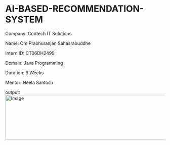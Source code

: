 # AI-BASED-RECOMMENDATION-SYSTEM

Company: Codtech IT Solutions

Name: Om Prabhuranjan Sahasrabuddhe

Intern ID: CT06DH2499

Domain: Java Programming

Duration: 6 Weeks

Mentor: Neela Santosh

output:<img width="912" height="142" alt="Image" src="https://github.com/user-attachments/assets/307f97eb-dcbf-4267-9cbb-3d85ff46d52e" />
